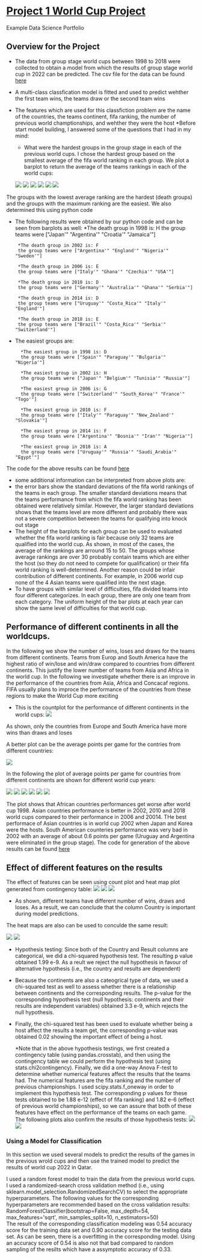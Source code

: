 # [Project 1 World Cup Project](https://github.com/kaveh7293/Kaveh-Portfolio)
Example Data Science Portfolio
## Overview for the Project
* The data from group stage world cups between 1998 to 2018 were collected to obtain a model from which the results of group stage world cup in 2022 can be predicted. The csv file for the data can be found [here](https://github.com/kaveh7293/Kaveh-Portfolio/blob/main/WorldCup.csv)
* A multi-class classfication model is fitted and used to predict wehther the first team wins, the teams draw or the second team wins
* The features which are used for this classfiction problem are the name of the countries, the teams continent, fifa ranking, the number of previous world champtionships, and wehther they were the host
*Before start model building, I answered some of the questions that I had in my mind:
  * What were the hardest groups in the group stage in each of the previous world cups. I chose the hardest group based on the smallest average of the fifa world    ranking in each group. We plot a barplot to return the average of the teams rankings in each of the world cups:
  
  
   ![](https://github.com/kaveh7293/Kaveh-Portfolio/blob/main/1998.png)
   ![](https://github.com/kaveh7293/Kaveh-Portfolio/blob/main/2002.png)
   ![](https://github.com/kaveh7293/Kaveh-Portfolio/blob/main/2006.png)
   ![](https://github.com/kaveh7293/Kaveh-Portfolio/blob/main/2010.png)
   ![](https://github.com/kaveh7293/Kaveh-Portfolio/blob/main/2014.png)
   ![](https://github.com/kaveh7293/Kaveh-Portfolio/blob/main/2018.png)
   
The groups with the lowest average ranking are the hardest (death groups) and the groups with the maximum ranking are the easiest. We also determined this using python code 
  * The following results were obtained by our python code and can be seen from barplots as well:          *The death group in 1998 is: H
         the group teams were ["Japan'" "Argentina'" "Croatia'" "Jamaica'"]
         
         *The death group in 2002 is: F
         the group teams were ["Argentina'" "England'" "Nigeria'" "Sweden'"]
         
         *The death group in 2006 is: E
         the group teams were ["Italy'" "Ghana'" "Czechia'" "USA'"]
         
         *The death group in 2010 is: D
         the group teams were ["Germany'" "Australia'" "Ghana'" "Serbia'"]
         
         *The death group in 2014 is: D
         the group teams were ["Uruguay'" "Costa_Rica'" "Italy'" "England'"]
         
         *The death group in 2018 is: E
         the group teams were ["Brazil'" "Costa_Rica'" "Serbia'" "Switzerland'"]

  * The easiest groups are:
  
          *The easiest group in 1998 is: D
          the group teams were ["Spain'" "Paraguay'" "Bulgaria'" "Nigeria'"]
          
          *The easiest group in 2002 is: H
          the group teams were ["Japan'" "Belgium'" "Tunisia'" "Russia'"]
          
          *The easiest group in 2006 is: G
          the group teams were ["Switzerland'" "South_Korea'" "France'" "Togo'"]
          
          *The easiest group in 2010 is: F
          the group teams were ["Italy'" "Paraguay'" "New_Zealand'" "Slovakia'"]
          
          *The easiest group in 2014 is: F
          the group teams were ["Argentina'" "Bosnia'" "Iran'" "Nigeria'"]
          
          *The easiest group in 2018 is: A
          the group teams were ["Uruguay'" "Russia'" "Saudi_Arabia'" "Egypt'"]
          
The code for the above results can be found [here](https://github.com/kaveh7293/Kaveh-Portfolio/blob/main/Difficulty_Level.py)
  * some additional information can be interpreted from above plots are:
  * the error bars show the standard deviations of the fifa world rankings of the teams in each group. The smaller standard deviations means that the teams performance from which the fifa world ranking has been obtained were relatively similar. However, the larger standard deviations shows that the teams level are more different and probably there was not a severe competition between the teams for qualifying into knock out stage
  * The height of the barplots for each group can be used to evaluated whether the fifa world ranking is fair because only 32 teams are qualified into the world cup. As shown, in most of the cases, the average of the rankings are arround 15 to 50. The groups whose average rankings are over 30 probably contain teams which are either the host (so they do not need to compete for qualification) or their fifa world ranking is well-determined. Another reason could be infair contribution of different continents. For example, in 2006 world cup none of the 4 Asian teams were qualified into the next stage.
  * To have groups with similar level of difficulties, fifa divided teams into four different categorizes. In each group, there are only one team from each category. The uniform height of the bar plots at each year can show the same level of difficulties for that world cup.

## Performance of different continents in all the worldcups. 
In the following we show the number of wins, loses and draws for the teams from different continents. Teams from Europ and South America have the highest ratio of win/lose and win/draw compared to countries from different continents. This justify the lower number of teams from Asia and Africa in the world cup. In the following we investigate whether there is an improve in the performance of the countries from Asia, Africa and Concacaf regions. FIFA usually plans to improce the performance of the countries from these regions to make the World Cup more exciting
* This is the countplot for the performance of different continents in the world cups:
![](https://github.com/kaveh7293/Kaveh-Portfolio/blob/main/Continents_Performances.png)

As shown, only the countries from Europe and South America have more wins than draws and loses

A better plot can be the average points per game for the contries from different countries:

![](https://github.com/kaveh7293/Kaveh-Portfolio/blob/main/Continents_Performances_Points.png)

In the following the plot of average points per game for countries from different continents are shown for different world cup years:

![](https://github.com/kaveh7293/Kaveh-Portfolio/blob/main/Africa.png)
![](https://github.com/kaveh7293/Kaveh-Portfolio/blob/main/Asia.png)
![](https://github.com/kaveh7293/Kaveh-Portfolio/blob/main/Concacaf.png)
![](https://github.com/kaveh7293/Kaveh-Portfolio/blob/main/Europe.png)
![](https://github.com/kaveh7293/Kaveh-Portfolio/blob/main/Oceania.png)
![](https://github.com/kaveh7293/Kaveh-Portfolio/blob/main/South_America.png)

The plot shows that African countries performances get worse after world cup 1998. Asian countries performance is better in 2002, 2010 and 2018 world cups compared to their performance in 2006 and 20014. THe best performace of Asian countries is in world cup 2002 when Japan and Korea were the hosts. South American counteries performance was very bad in 2002 with an average of about 0.6 points per game (Uruguay and Argentina were eliminated in the group stage). 
The code for generation of the above results can be found [here](https://github.com/kaveh7293/Kaveh-Portfolio/blob/main/Performance_of_countries.py)

## Effect of different features on the results
The effect of features can be seen using count plot and heat map plot generated from contingency table:
![](https://github.com/kaveh7293/Kaveh-Portfolio/blob/main/Country_Effect_Wins.png)
![](https://github.com/kaveh7293/Kaveh-Portfolio/blob/main/Country_Effect_losts.png)
![](https://github.com/kaveh7293/Kaveh-Portfolio/blob/main/Country_Effect_draws.png)

* As shown, different teams have different number of wins, draws and loses. As a result, we can conclude that the column Country is important during model predictions.

The heat maps are also can be used to conculde the same result:


![](https://github.com/kaveh7293/Kaveh-Portfolio/blob/main/heat_map1.png) ![](https://github.com/kaveh7293/Kaveh-Portfolio/blob/main/heat_map2.png)

* Hypothesis testing: Since both of the Country and Result columns are categorical, we did a chi-squared hypothesis test. The resulting p value obtained 1.99 e-9. As a reult we reject the null hypothesis in favour of alternative hypothesis (i.e., the country and results are dependent)

* Because the continents are also a cateogrical type of data, we used a chi-squared test as well to assess whether there is a relationship between continents and the corresponding results. The p-value for the corresponding hypothesis test (null hypothesis: continents and their results are independent variables) obtained 3.3 e-9, which rejects the null hypothesis. 
* Finally, the chi-squared test has been used to evaluate whether being a host affect the results a team get, the corresponding p-value was obtained 0.02 showing the important effect of being a host. 

  *Note that in the above hypothesis testings, we first created a contingency table (using pandas.crosstab), and then using the contingency table we could perform the hypothesis test (using stats.chi2contingency). 
 Finally, we did a one-way Anova F-test to determine whether numerical features affect the results that the teams had. The numerical features are the fifa ranking and the number of previous championships. I used scipy.stats.f_oneway in order to implement this hypothesis test. The corresponding p values for these tests obtained to be 1.88 e-12 (effect of fifa ranking) and 1.82 e-6 (effect of previous world championships), so we can assure that both of these features have effect on the performance of the teams on each game. The following plots also confirm the results of those hypothesis tests:
 ![](https://github.com/kaveh7293/Kaveh-Portfolio/blob/main/Ranking_Results.png)
 ![](https://github.com/kaveh7293/Kaveh-Portfolio/blob/main/num_of_champioships_on_performance.png)


<h3> Using a Model for Classification </h3>
<p> In this section we used several models to predict the results of the games in the previous wrold cups and then use the trained model to predict the results of world cup 2022 in Qatar. </p>

<p>I used a random forest model to train the data from the previous world cups. I used a randomized-search cross validation method (i.e., using sklearn.model_selection.RandomizedSearchCV) to select the appropriate hyperparameters. The following values for the corresponding hyperparameters are recommended based on the cross validation results:<br>
RandomForestClassifier(bootstrap=False, max_depth=54, max_features='sqrt',
                       min_samples_split=10, n_estimators=50)<br>
The result of the corresponding classification modeling was 0.54 accuracy score for the training data set and 0.90 accuracy score for the testing data set. As can be seen, there is a overfitting in the corresponding model. Using an accuracy score of 0.54 is also not that bad compared to random sampling of the resilts which have a assymptotic accuracy of 0.33.
</p>

